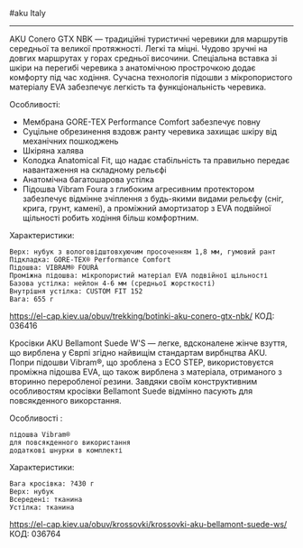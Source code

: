 #aku  Italy
- - -

AKU Conero GTX NBK — традиційні туристичні черевики для маршрутів середньої та великої протяжності. Легкі та міцні. Чудово зручні на довгих маршрутах у горах средньої височини. Спеціальна вставка зі шкіри на перегибі черевика з анатомічною прострочкою додає комфорту під час ходіння. Сучасна технологія підошви з мікропористого матеріалу EVA забезпечує легкість та функціональність черевика.

Особливості:
- Мембрана GORE-TEX Performance Comfort забезпечує повну
- Суцільне обрезинення вздовж ранту черевика захищає шкіру від механічних пошкоджень
- Шкіряна халява
- Колодка Anatomical Fit, що надає стабільність та правильно передає навантаження на складному рельєфі
- Анатомічна багатошарова устілка
- Підошва Vibram Foura з глибоким агресивним протектором забезпечує відмінне зчіплення з будь-якими видами рельєфу (сніг, крига, грунт, камені), а проміжний амортизатор з EVA подвійної щільності робить ходіння більш комфортним.

Характеристики:

    Верх: нубук з вологовідштовхуючим просоченням 1,8 мм, гумовий рант
    Підкладка: GORE-TEX® Performance Comfort
    Підошва: VIBRAM® FOURÀ
    Проміжна підошва: мікропористий матеріал EVA подвійної щільності
    Базова устілка: нейлон 4-6 мм (средньої жорсткості)
    Внутрішня устілка: CUSTOM FIT 152
    Вага: 655 г
https://el-cap.kiev.ua/obuv/trekking/botinki-aku-conero-gtx-nbk/
КОД: 036416


Кросівки AKU Bellamont Suede W'S — легке, вдсконалене жінче взуття, що вирблена у Єврпі згідно найвищім стандартам вирбнцтва AKU. Попри підошви Vibram®, що зроблена з ECO STEP, використовуєтся проміжна підошва EVA, що також вирблена з матеріала, отриманого з вторинно переробленої резини. Завдяки своїм конструктивним особливостям кросівки Bellamont Suede відмінно пасують для повсякденного викорстання.

Особливості :

    підошва Vibram®
    для повсякденного використання 
    додаткові шнурки в комплекті

Характеристики:

    Вага кросівка: ?430 г
    Верх: нубук
    Всередені: тканина
    Устілка: тканина
https://el-cap.kiev.ua/obuv/krossovki/krossovki-aku-bellamont-suede-ws/
КОД: 036764 


